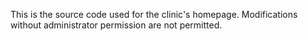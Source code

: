 This is the source code used for the clinic's homepage. Modifications without administrator permission are not permitted.